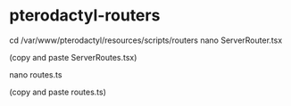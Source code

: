 # pterodactyl-routers

cd /var/www/pterodactyl/resources/scripts/routers
nano ServerRouter.tsx

(copy and paste ServerRoutes.tsx)

nano routes.ts

(copy and paste routes.ts)

